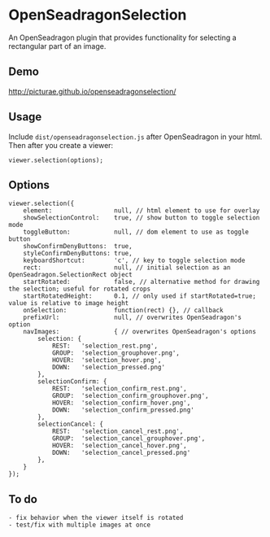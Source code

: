 # OpenSeadragonSelection

An OpenSeadragon plugin that provides functionality for selecting a rectangular part of an image.

## Demo

http://picturae.github.io/openseadragonselection/

## Usage

Include `dist/openseadragonselection.js` after OpenSeadragon in your html. Then after you create a viewer:

    viewer.selection(options);

## Options

    viewer.selection({
        element:                 null, // html element to use for overlay
        showSelectionControl:    true, // show button to toggle selection mode
        toggleButton:            null, // dom element to use as toggle button
        showConfirmDenyButtons:  true,
        styleConfirmDenyButtons: true,
        keyboardShortcut:        'c', // key to toggle selection mode
        rect:                    null, // initial selection as an OpenSeadragon.SelectionRect object
        startRotated:            false, // alternative method for drawing the selection; useful for rotated crops
        startRotatedHeight:      0.1, // only used if startRotated=true; value is relative to image height
        onSelection:             function(rect) {}, // callback
        prefixUrl:               null, // overwrites OpenSeadragon's option
        navImages:               { // overwrites OpenSeadragon's options
            selection: {
                REST:   'selection_rest.png',
                GROUP:  'selection_grouphover.png',
                HOVER:  'selection_hover.png',
                DOWN:   'selection_pressed.png'
            },
            selectionConfirm: {
                REST:   'selection_confirm_rest.png',
                GROUP:  'selection_confirm_grouphover.png',
                HOVER:  'selection_confirm_hover.png',
                DOWN:   'selection_confirm_pressed.png'
            },
            selectionCancel: {
                REST:   'selection_cancel_rest.png',
                GROUP:  'selection_cancel_grouphover.png',
                HOVER:  'selection_cancel_hover.png',
                DOWN:   'selection_cancel_pressed.png'
            },
        }
    });

## To do

    - fix behavior when the viewer itself is rotated
    - test/fix with multiple images at once
